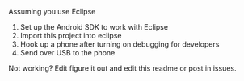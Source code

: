 Assuming you use Eclipse
1. Set up the Android SDK to work with Eclipse
2. Import this project into eclipse
3. Hook up a phone after turning on debugging for developers
4. Send over USB to the phone

Not working? Edit figure it out and edit this readme or post in issues.

